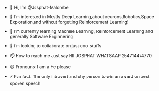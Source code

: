 - 👋 Hi, I’m @Josphat-Malombe
- 👀 I’m interested in  Mostly Deep Learning,about neurons,Robotics,Space Exploration,and without forgetting Reinforcement Learning!
 
- 🌱 I’m currently learning Machine Learning, Reinforcement Learning and generally Software Enginnering
- 💞️ I’m looking to collaborate on just cool stuffs
- 📫 How to reach me Just say HII JOSPHAT WHATSAAP 254714474770
- 😄 Pronouns: I am a He please
- ⚡ Fun fact: The only introvert and shy person to win an award on best spoken speech

<!---
Josphat-Malombe/Josphat-Malombe is a ✨ special ✨ repository because its `README.md` (this file) appears on your GitHub profile.
You can click the Preview link to take a look at your changes.
--->
